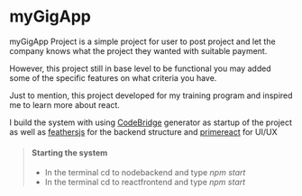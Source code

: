 # myGigApp

<p>myGigApp Project is a simple project for user to post project and let the company knows what the project they wanted with suitable payment.<br>

However, this project still in base level to be functional you may added some of the specific features on what criteria you have.<br>

Just to mention, this project developed for my training program and inspired me to learn more about react.</p>

<p>I build the system with using <a href="https://codebridge.my/">CodeBridge</a> generator as startup of the project as well as <a href="https://feathersjs.com/">feathersjs</a> for the backend structure and <a href="https://www.primefaces.org/primereact/">primereact</a> for UI/UX</p>

> #### Starting the system
> - In the terminal cd to nodebackend and type <i>npm start</i>
> - In the terminal cd to reactfrontend and type <i>npm start</i>
>
> 

